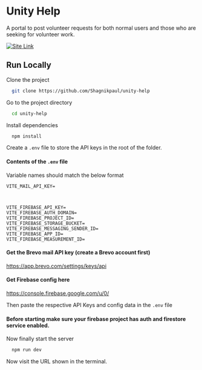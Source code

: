 
# Unity Help

A portal to post volunteer requests for both normal users and those who are seeking for volunteer work.









[![Site Link](https://github.com/Shagnikpaul/unity-help/blob/main/button_visit-the-page.png)](https://care-connect-drov.onrender.com/)



## Run Locally

Clone the project

```bash
  git clone https://github.com/Shagnikpaul/unity-help
```

Go to the project directory

```bash
  cd unity-help
```

Install dependencies

```bash
  npm install
```

Create a `.env` file to store the API keys in the root of the folder.



#### Contents of the `.env` file
Variable names should match the below format
```
VITE_MAIL_API_KEY=



VITE_FIREBASE_API_KEY=
VITE_FIREBASE_AUTH_DOMAIN=
VITE_FIREBASE_PROJECT_ID=
VITE_FIREBASE_STORAGE_BUCKET=
VITE_FIREBASE_MESSAGING_SENDER_ID=
VITE_FIREBASE_APP_ID=
VITE_FIREBASE_MEASUREMENT_ID=

```

#### Get the Brevo mail API key (create a Brevo account first)
https://app.brevo.com/settings/keys/api


#### Get Firebase config here
https://console.firebase.google.com/u/0/


Then paste the respective API Keys and config data in the `.env` file



#### Before starting make sure your firebase project has auth and firestore service enabled.


Now finally start the server

```bash
  npm run dev
```



Now visit the URL shown in the terminal.





